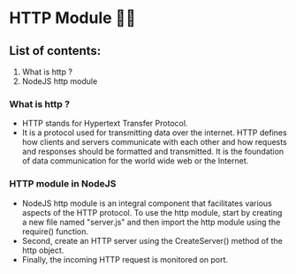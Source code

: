 # HTTP Module 🚀🔥

## List of contents:

1. What is http ?
2. NodeJS http module

### What is http ?

- HTTP stands for Hypertext Transfer Protocol.
- It is a protocol used for transmitting data over the internet. HTTP defines how clients and servers communicate with each other and how requests and responses should be formatted and transmitted. It is the foundation of data communication for the world wide web or the Internet.

### HTTP module in NodeJS

- NodeJS http module is an integral component that facilitates various aspects of the HTTP protocol. To use the http module, start by creating a new file named "server.js" and then import the http module using the require() function.
- Second, create an HTTP server using the CreateServer() method of the http object.
- Finally, the incoming HTTP request is monitored on port.